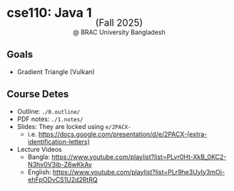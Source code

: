 <h1  style="margin: 0; padding: 0"                           >  cse110: Java 1              </h1>
<div style="font-size: 1.5em; margin-top: -7px;" align=center>  (Fall 2025)                 </div>
<div style="font-size: 1em;   margin-top:    0;" align=center>  @ BRAC University Bangladesh</div>

## Goals
- Gradient Triangle (Vulkan)

## Course Detes
- Outline: `./0.outline/`
- PDF notes: `./1.notes/`
- Slides: They are locked using `e/2PACX-` 
    - i.e. https://docs.google.com/presentation/d/e/2PACX-(extra-identification-letters)
- Lecture Videos
    - Bangla:  https://www.youtube.com/playlist?list=PLvr0Ht-XkB_0KC2-N3hv0V3ib-Z6wKkAy
    - English: https://www.youtube.com/playlist?list=PLr9he3UyIy3mOj-ehFpODvCS1U2d2RtRQ